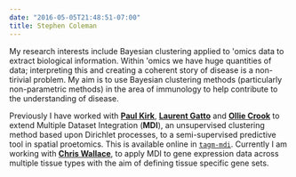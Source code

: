 ```yaml
---
date: "2016-05-05T21:48:51-07:00"
title: Stephen Coleman
---
```


My research interests include Bayesian clustering applied to 'omics data to 
extract biological information. Within 'omics we have huge quantities of data; 
interpreting this and creating a coherent story of disease is a non-tirivial 
problem. My aim is to use Bayesian clustering methods (particularly 
non-parametric methods) in the area of immunology to help contribute to the
understanding of disease. 

Previously I have worked with [**Paul Kirk**](http://www.mrc-bsu.cam.ac.uk/people/in-alphabetical-order/h-to-m/paul-kirk/),
[**Laurent Gatto**](https://lgatto.github.io/) and [**Ollie Crook**](https://www.mrc-bsu.cam.ac.uk/people/in-alphabetical-order/a-to-g/oliver-crook/)
to extend Multiple Dataset Integration (**MDI**), an unsupervised clustering 
method based upon Dirichlet processes, to a semi-supervised predictive tool in 
spatial proetomics. This is available online in 
[`tagm-mdi`](https://github.com/stcolema/tagmmdi). Currently I am working  with 
[**Chris Wallace**](http://chr1swallace.github.io), to apply MDI to gene 
expression data across multiple tissue types with the aim of defining tissue 
specific gene sets.